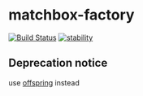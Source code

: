 matchbox-factory 
================

[![Build Status](https://travis-ci.org/matchboxjs/matchbox-factory.svg)](https://travis-ci.org/matchboxjs/matchbox-factory)
[![stability](https://img.shields.io/badge/stability-deprecated-lightgray.svg)](https://github.com/matchboxjs/matchbox/wiki/Stability)

## Deprecation notice

use [offspring](https://github.com/tunderdomb/offspring) instead
